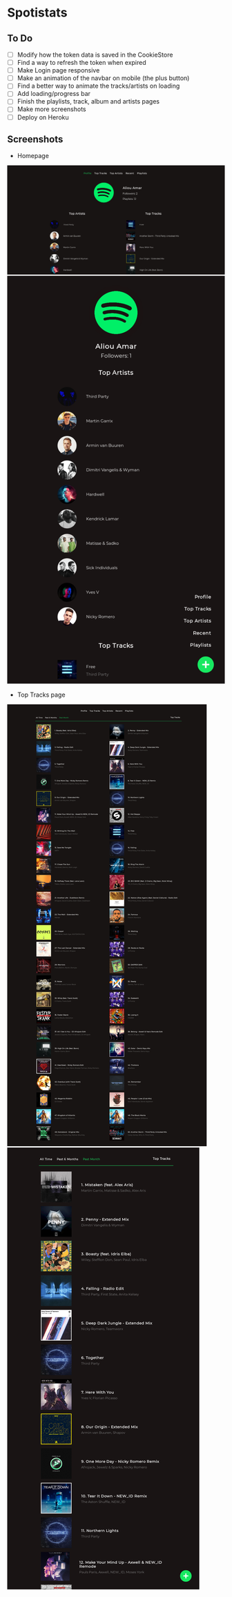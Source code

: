 # Spotistats

## To Do

- [ ] Modify how the token data is saved in the CookieStore
- [ ] Find a way to refresh the token when expired
- [ ] Make Login page responsive
- [ ] Make an animation of the navbar on mobile (the plus button)
- [ ] Find a better way to animate the tracks/artists on loading
- [ ] Add loading/progress bar
- [ ] Finish the playlists, track, album and artists pages
- [ ] Make more screenshots
- [ ] Deploy on Heroku

## Screenshots

- Homepage

![Homepage](screenshots/homepage.jpg "Homepage")
![Homepage Mobile](screenshots/homepage-mobile.jpg "Homepage mobile")

- Top Tracks page

![Top Tracks](screenshots/toptracks.jpg "Top Tracks")
![Top Tracks Mobile](screenshots/toptracks-mobile.jpg "Top Tracks Mobile")
